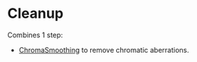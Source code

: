 # Cleanup

Combines 1 step:

* [ChromaSmoothing](../src/QtProcessing/QtProcessing/chromasmoothing.md) to remove chromatic aberrations.
